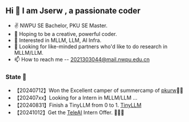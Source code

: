 ## Hi 👋 I am Jserw ,  a passionate coder

- ✌ NWPU SE Bachelor, PKU SE Master.
- 📕 Hoping to be a creative, powerful coder.
- 👀 Interested in MLLM, LLM, AI Infra.
- 💞️ Looking for like-minded partners who'd like to do research in MLLM/LLM. 
- 📫 How to reach me -- 2021303044@mail.nwpu.edu.cn

### State 📰
- 【20240712】Won the Excellent camper of summercamp of [pkurw](https://www.ss.pku.edu.cn/)🎉🎉
- 【202407xx】Looking for a Intern in MLLM/LLM ...
- 【20240831】Finish a TinyLLM from 0 to 1. [TinyLLM](https://github.com/Jse-NGV/TinyLLM)
- 【20241012】Get the [TeleAI](https://github.com/Tele-AI) Intern Offer. 🎉🎉🎉
